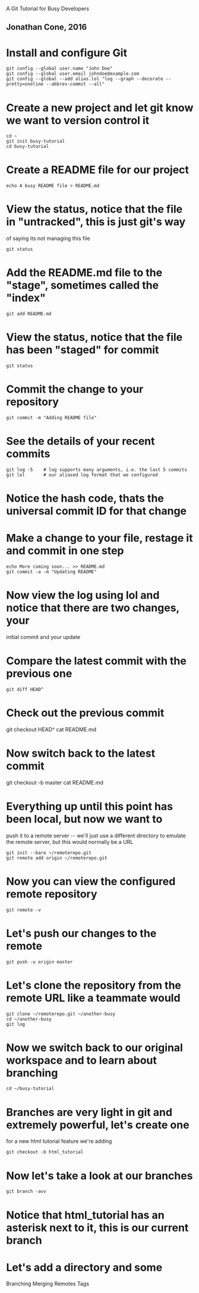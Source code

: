 A Git Tutorial for Busy Developers

Jonathan Cone, 2016 
--------------------------------------

# Install and configure Git
    git config --global user.name "John Doe"
    git config --global user.email johndoe@example.com
    git config --global --add alias.lol "log --graph --decorate --pretty=oneline --abbrev-commit --all"

# Create a new project and let git know we want to version control it
    
    cd ~
    git init busy-tutorial
    cd busy-tutorial

# Create a README file for our project

    echo A busy README file > README.md

# View the status, notice that the file in "untracked", this is just git's way
  of saying its not managing this file

    git status

# Add the README.md file to the "stage", sometimes called the "index"

    git add README.md

# View the status, notice that the file has been "staged" for commit

    git status

# Commit the change to your repository

    git commit -m "Adding README file"

# See the details of your recent commits
    
    git log -5    # log supports many arguments, i.e. the last 5 commits
    git lol       # our aliased log format that we configured

# Notice the hash code, thats the universal commit ID for that change

# Make a change to your file, restage it and commit in one step

    echo More coming soon... >> README.md
    git commit -a -m "Updating README"

# Now view the log using lol and notice that there are two changes, your 
  initial commit and your update

# Compare the latest commit with the previous one

    git diff HEAD^

# Check out the previous commit

   git checkout HEAD^
   cat README.md

# Now switch back to the latest commit

  git checkout -b master
  cat README.md

# Everything up until this point has been local, but now we want to 
  push it to a remote server -- we'll just use a different directory to emulate
  the remote server, but this would normally be a URL

    git init --bare ~/remoterepo.git
    git remote add origin ~/remoterepo.git

# Now you can view the configured remote repository

    git remote -v

# Let's push our changes to the remote

    git push -u origin master

# Let's clone the repository from the remote URL like a teammate would

    git clone ~/remoterepo.git ~/another-busy
    cd ~/another-busy
    git log

# Now we switch back to our original workspace and to learn about branching

    cd ~/busy-tutorial

# Branches are very light in git and extremely powerful, let's create one
  for a new html tutorial feature we're adding

    git checkout -b html_tutorial

# Now let's take a look at our branches

    git branch -avv

# Notice that html_tutorial has an asterisk next to it, this is our current branch

# Let's add a directory and some 

Branching
Merging
Remotes
Tags

